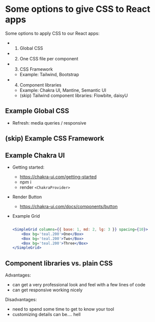

# Some options to give CSS to React apps

<!--

How: demo on popcorn time

Note:
- consider doing a full session where we give style to the whole app popcorn-time (ex. using Chakra)

-->


Some options to apply CSS to our React apps:

- 1. Global CSS

- 2. One CSS file per component

- 3. CSS Framework
    - Example: Tailwind, Bootstrap

- 4. Component libraries
    - Example: Chakra UI, Mantine, Semantic UI
    - (skip) Tailwind component libraries: Flowbite, daisyU


## Example Global CSS
- Refresh: media queries / responsive


## (skip) Example CSS Framework


## Example Chakra UI

- Getting started:
    - https://chakra-ui.com/getting-started
    - npm i
    - render `<ChakraProvider>`


- Render Button
    - https://chakra-ui.com/docs/components/button


- Example Grid

    ```jsx

    <SimpleGrid columns={{ base: 1, md: 2, lg: 3 }} spacing={10}>
        <Box bg='teal.200'>One</Box>
        <Box bg='teal.200'>Two</Box>
        <Box bg='teal.200'>Three</Box>
    </SimpleGrid>

    ```



## Component libraries vs. plain CSS

Advantages:
- can get a very professional look and feel with a few lines of code
- can get responsive working nicely

Disadvantages:
- need to spend some time to get to know your tool
- customizing details can be.... hell



